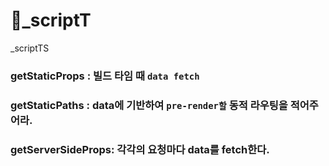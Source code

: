 # 📌_scriptT
_scriptTS


### getStaticProps : 빌드 타임 때 `data fetch`   
### getStaticPaths : data에 기반하여 `pre-render할` 동적 라우팅을 적어주어라.   
### getServerSideProps: 각각의 요청마다 data를 fetch한다.   
